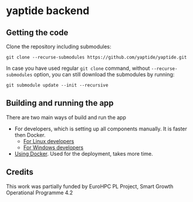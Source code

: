 # yaptide backend

## Getting the code

Clone the repository including submodules:

```shell
git clone --recurse-submodules https://github.com/yaptide/yaptide.git
```

In case you have used regular `git clone` command, without `--recurse-submodules` option, you can still download the submodules by running:

```shell
git submodule update --init --recursive
```

## Building and running the app

There are two main ways of build and run the app
- For developers, which is setting up all components manually. It is faster then Docker.
    - [For Linux developers](./docs/for_linux_developers.md)
    - [For Windows developers](./docs/for_windows_developers.md)
- [Using Docker](./docs/using_docker.md). Used for the deployment, takes more time.


## Credits

This work was partially funded by EuroHPC PL Project, Smart Growth Operational Programme 4.2
